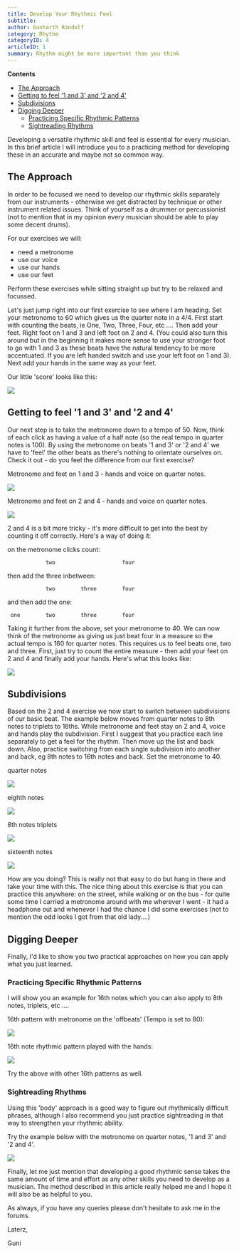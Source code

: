 ```yaml
---
title: Develop Your Rhythmic Feel
subtitle: 
author: Gunharth Randolf
category: Rhythm
categoryID: 4
articleID: 1
summary: Rhythm might be more important than you think
---
```


**Contents**

<!-- TOC -->

- [The Approach](#the-approach)
- [Getting to feel '1 and 3' and '2 and 4'](#getting-to-feel-1-and-3-and-2-and-4)
- [Subdivisions](#subdivisions)
- [Digging Deeper](#digging-deeper)
    - [Practicing Specific Rhythmic Patterns](#practicing-specific-rhythmic-patterns)
    - [Sightreading Rhythms](#sightreading-rhythms)

<!-- /TOC -->

Developing a versatile rhythmic skill and feel is essential for every musician. In this brief article I will introduce you to a practicing method for developing these in an accurate and maybe not so common way.

<a id="markdown-the-approach" name="the-approach"></a>
## The Approach

In order to be focused we need to develop our rhythmic skills separately from our instruments - otherwise we get distracted by technique or other instrument related issues. Think of yourself as a drummer or percussionist (not to mention that in my opinion every musician should be able to play some decent drums).

For our exercises we will:
- need a metronome
- use our voice
- use our hands
- use our feet

Perform these exercises while sitting straight up but try to be relaxed and focussed.

Let's just jump right into our first exercise to see where I am heading. Set your metronome to 60 which gives us the quarter note in a 4/4. First start with counting the beats, ie One, Two, Three, Four, etc .... Then add your feet. Right foot on 1 and 3 and left foot on 2 and 4. (You could also turn this around but in the beginning it makes more sense to use your stronger foot to go with 1 and 3 as these beats have the natural tendency to be more accentuated. If you are left handed switch and use your left foot on 1 and 3). Next add your hands in the same way as your feet.

Our little 'score' looks like this:

![](/img/rhythm/01.gif "")

<a id="markdown-getting-to-feel-1-and-3-and-2-and-4" name="getting-to-feel-1-and-3-and-2-and-4"></a>
## Getting to feel '1 and 3' and '2 and 4'

Our next step is to take the metronome down to a tempo of 50. Now, think of each click as having a value of a half note (so the real tempo in quarter notes is 100). By using the metronome on beats '1 and 3' or '2 and 4' we have to 'feel' the other beats as there's nothing to orientate ourselves on. Check it out - do you feel the difference from our first exercise?

Metronome and feet on 1 and 3 - hands and voice on quarter notes.

![](/img/rhythm/02.gif "")

Metronome and feet on 2 and 4 - hands and voice on quarter notes.

![](/img/rhythm/03.gif "")

2 and 4 is a bit more tricky - it's more difficult to get into the beat by counting it off correctly.
Here's a way of doing it:

on the metronome clicks count:
```text
            two                     four
```
then add the three inbetween:
```text
            two        three        four
```
and then add the one:
```text
 one        two        three        four
```

Taking it further from the above, set your metronome to 40. We can now think of the metronome as giving us just beat four in a measure so the actual tempo is 160 for quarter notes. This requires us to feel beats one, two and three. First, just try to count the entire measure - then add your feet on 2 and 4 and finally add your hands.
Here's what this looks like:

![](/img/rhythm/03a.gif "")


<a id="markdown-subdivisions" name="subdivisions"></a>
## Subdivisions

Based on the 2 and 4 exercise we now start to switch between subdivisions of our basic beat. The example below moves from quarter notes to 8th notes to triplets to 16ths. While metronome and feet stay on 2 and 4, voice and hands play the subdivision. First I suggest that you practice each line separately to get a feel for the rhythm. Then move up the list and back down. Also, practice switching from each single subdivision into another and back, eg 8th notes to 16th notes and back. Set the metronome to 40.

quarter notes

![](/img/rhythm/04.gif "")

eighth notes

![](/img/rhythm/05.gif "")

8th notes triplets

![](/img/rhythm/06.gif "")

sixteenth notes

![](/img/rhythm/07.gif "")

How are you doing? This is really not that easy to do but hang in there and take your time with this. The nice thing about this exercise is that you can practice this anywhere: on the street, while walking or on the bus - for quite some time I carried a metronome around with me wherever I went - it had a headphone out and whenever I had the chance I did some exercises (not to mention the odd looks I got from that old lady....)


<a id="markdown-digging-deeper" name="digging-deeper"></a>
## Digging Deeper

Finally, I'd like to show you two practical approaches on how you can apply what you just learned.

<a id="markdown-practicing-specific-rhythmic-patterns" name="practicing-specific-rhythmic-patterns"></a>
### Practicing Specific Rhythmic Patterns

I will show you an example for 16th notes which you can also apply to 8th notes, triplets, etc ....

16th pattern with metronome on the 'offbeats' (Tempo is set to 80):

![](/img/rhythm/08.gif "")

16th note rhythmic pattern played with the hands:

![](/img/rhythm/09.gif "")

Try the above with other 16th patterns as well.


<a id="markdown-sightreading-rhythms" name="sightreading-rhythms"></a>
### Sightreading Rhythms

Using this 'body' approach is a good way to figure out rhythmically difficult phrases, although I also recommend you just practice sightreading in that way to strengthen your rhythmic ability.

Try the example below with the metronome on quarter notes, '1 and 3' and '2 and 4'.

![](/img/rhythm/10.gif "")

Finally, let me just mention that developing a good rhythmic sense takes the same amount of time and effort as any other skills you need to develop as a musician. The method described in this article really helped me and I hope it will also be as helpful to you.

As always, if you have any queries please don't hesitate to ask me in the forums.

Laterz,

Guni